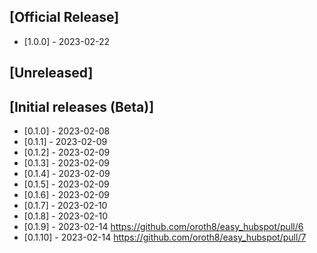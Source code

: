 ## [Official Release]
- [1.0.0] - 2023-02-22 

## [Unreleased]

## [Initial releases (Beta)]
- [0.1.0] - 2023-02-08
- [0.1.1] - 2023-02-09
- [0.1.2] - 2023-02-09
- [0.1.3] - 2023-02-09
- [0.1.4] - 2023-02-09
- [0.1.5] - 2023-02-09
- [0.1.6] - 2023-02-09
- [0.1.7] - 2023-02-10
- [0.1.8] - 2023-02-10
- [0.1.9] - 2023-02-14 https://github.com/oroth8/easy_hubspot/pull/6
- [0.1.10] - 2023-02-14 https://github.com/oroth8/easy_hubspot/pull/7
